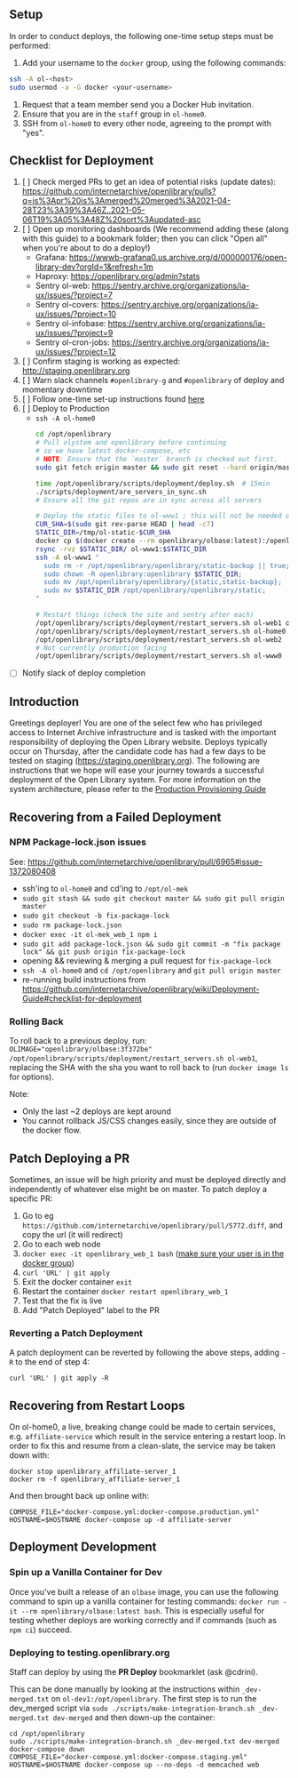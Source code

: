 ## Setup

In order to conduct deploys, the following one-time setup steps must be performed:

1. Add your username to the `docker` group, using the following commands:
```sh
ssh -A ol-<host>
sudo usermod -a -G docker <your-username>
```
1. Request that a team member send you a Docker Hub invitation.
2. Ensure that you are in the `staff` group in `ol-home0`.
3. SSH from `ol-home0` to every other node, agreeing to the prompt with "yes".

## Checklist for Deployment

1. [ ] Check merged PRs to get an idea of potential risks (update dates): https://github.com/internetarchive/openlibrary/pulls?q=is%3Apr%20is%3Amerged%20merged%3A2021-04-28T23%3A39%3A46Z..2021-05-06T19%3A05%3A48Z%20sort%3Aupdated-asc
2. [ ] Open up monitoring dashboards (We recommend adding these (along with this guide) to a bookmark folder; then you can click "Open all" when you're about to do a deploy!)
    - Grafana: https://wwwb-grafana0.us.archive.org/d/000000176/open-library-dev?orgId=1&refresh=1m
    - Haproxy: https://openlibrary.org/admin?stats
    - Sentry ol-web: https://sentry.archive.org/organizations/ia-ux/issues/?project=7
    - Sentry ol-covers: https://sentry.archive.org/organizations/ia-ux/issues/?project=10
    - Sentry ol-infobase: https://sentry.archive.org/organizations/ia-ux/issues/?project=9
    - Sentry ol-cron-jobs: https://sentry.archive.org/organizations/ia-ux/issues/?project=12
3. [ ] Confirm staging is working as expected: http://staging.openlibrary.org
4. [ ] Warn slack channels `#openlibrary-g` and `#openlibrary` of deploy and momentary downtime
5. [ ] Follow one-time set-up instructions found [here](#setup-stuff)
6. [ ] Deploy to Production
    - `ssh -A ol-home0`
        ```sh
        cd /opt/openlibrary
        # Pull olystem and openlibrary before continuing
        # so we have latest docker-compose, etc
        # NOTE: Ensure that the `master` branch is checked out first.
        sudo git fetch origin master && sudo git reset --hard origin/master

        time /opt/openlibrary/scripts/deployment/deploy.sh  # 15min
        ./scripts/deployment/are_servers_in_sync.sh
        # Ensure all the git repos are in sync across all servers
        
        # Deploy the static files to ol-www1 ; this will not be needed once it's using docker
        CUR_SHA=$(sudo git rev-parse HEAD | head -c7)        
        STATIC_DIR=/tmp/ol-static-$CUR_SHA
        docker cp $(docker create --rm openlibrary/olbase:latest):/openlibrary/static $STATIC_DIR
        rsync -rvz $STATIC_DIR/ ol-www1:$STATIC_DIR
        ssh -A ol-www1 "
          sudo rm -r /opt/openlibrary/openlibrary/static-backup || true;
          sudo chown -R openlibrary:openlibrary $STATIC_DIR;
          sudo mv /opt/openlibrary/openlibrary/{static,static-backup};
          sudo mv $STATIC_DIR /opt/openlibrary/openlibrary/static;
        "

        # Restart things (check the site and sentry after each)
        /opt/openlibrary/scripts/deployment/restart_servers.sh ol-web1 ol-covers0
        /opt/openlibrary/scripts/deployment/restart_servers.sh ol-home0 && docker restart openlibrary_infobase_nginx_1
        /opt/openlibrary/scripts/deployment/restart_servers.sh ol-web2
        # Not currently production facing
        /opt/openlibrary/scripts/deployment/restart_servers.sh ol-www0
        ````
- [ ] Notify slack of deploy completion

## Introduction

Greetings deployer! You are one of the select few who has privileged access to Internet Archive infrastructure and is tasked with the important responsibility of deploying the Open Library website. Deploys typically occur on Thursday, after the candidate code has had a few days to be tested on staging (https://staging.openlibrary.org). The following are instructions that we hope will ease your journey towards a successful deployment of the Open Library system. For more information on the system architecture, please refer to the [Production Provisioning Guide](https://github.com/internetarchive/openlibrary/wiki/Production-Service-Architecture) 

## Recovering from a Failed Deployment

### NPM Package-lock.json issues

See: https://github.com/internetarchive/openlibrary/pull/6965#issue-1372080408

* ssh'ing to `ol-home0` and cd'ing to `/opt/ol-mek`
* `sudo git stash && sudo git checkout master && sudo git pull origin master` 
* `sudo git checkout -b fix-package-lock`
* `sudo rm package-lock.json`
* `docker exec -it ol-mek_web_1 npm i`
* `sudo git add package-lock.json && sudo git commit -m "fix package lock" && git push origin fix-package-lock`
* opening && reviewing & merging a pull request for `fix-package-lock`
* `ssh -A ol-home0` and `cd /opt/openlibrary` and `git pull origin master`
* re-running build instructions from https://github.com/internetarchive/openlibrary/wiki/Deployment-Guide#checklist-for-deployment


### Rolling Back

To roll back to a previous deploy, run: `OLIMAGE="openlibrary/olbase:3f372be" /opt/openlibrary/scripts/deployment/restart_servers.sh ol-web1`, replacing the SHA with the sha you want to roll back to (run `docker image ls` for options).

Note:
- Only the last ~2 deploys are kept around
- You cannot rollback JS/CSS changes easily, since they are outside of the docker flow.

## Patch Deploying a PR

Sometimes, an issue will be high priority and must be deployed directly and independently of whatever else might be on master. To patch deploy a specific PR:

1. Go to eg `https://github.com/internetarchive/openlibrary/pull/5772.diff`, and copy the url (it will redirect)
2. Go to each web node
3. `docker exec -it openlibrary_web_1 bash` ([make sure your user is in the docker group](#adding-your-user-to-the-docker-group))
4. `curl 'URL' | git apply`
5. Exit the docker container `exit`
6. Restart the container `docker restart openlibrary_web_1`
7. Test that the fix is live
8. Add "Patch Deployed" label to the PR

### Reverting a Patch Deployment

A patch deployment can be reverted by following the above steps, adding `-R` to the end of step 4:
```
curl 'URL' | git apply -R
```

## Recovering from Restart Loops

On ol-home0, a live, breaking change could be made to certain services, e.g. `affiliate-service` which result in the service entering a restart loop. In order to fix this and resume from a clean-slate, the service may be taken down with:

```
docker stop openlibrary_affiliate-server_1
docker rm -f openlibrary_affiliate-server_1
```

And then brought back up online with:

```COMPOSE_FILE="docker-compose.yml:docker-compose.production.yml" HOSTNAME=$HOSTNAME docker-compose up -d affiliate-server```

## Deployment Development

### Spin up a Vanilla Container for Dev

Once you've built a release of an `olbase` image, you can use the following command to spin up a vanilla container for testing commands:
`docker run -it --rm openlibrary/olbase:latest bash`. This is especially useful for testing whether deploys are working correctly and if commands (such as `npm ci`) succeed.

### Deploying to testing.openlibrary.org

Staff can deploy by using the **PR Deploy** bookmarklet (ask @cdrini).

This can be done manually by looking at the instructions within `_dev-merged.txt` on `ol-dev1:/opt/openlibrary`. The first step is to run the dev_merged script via `sudo ./scripts/make-integration-branch.sh _dev-merged.txt dev-merged` and then down-up the container:

```
cd /opt/openlibrary
sudo ./scripts/make-integration-branch.sh _dev-merged.txt dev-merged
docker-compose down
COMPOSE_FILE="docker-compose.yml:docker-compose.staging.yml" HOSTNAME=$HOSTNAME docker-compose up --no-deps -d memcached web
```